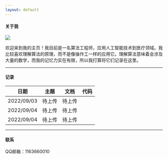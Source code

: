 ```yaml
---
layout: default
---
```


#### 关于我

<img class="profile-picture" src="sherlock.jpg">

欢迎来到我的主页！我目前是一名算法工程师，应用人工智能技术到医疗领域。我比较喜欢理解算法的原理，而不是像操作工一样的应用它。理解算法意味着会涉及大量的数学，而我的记忆力实在有限，所以我打算将它们记录在这里。

---

#### 记录

日期 | 主题 | 文档 | 代码 |
----|----|----|----
2022/09/03 | 待上传 | 待上传
2022/09/04 | 待上传 | 待上传
2022/09/04 | 待上传 | 待上传

---

#### 联系

QQ邮箱：1163660010
